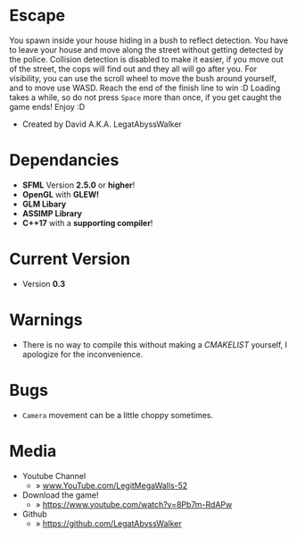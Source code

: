 # Escape
You spawn inside your house hiding in a bush to reflect detection. You have to leave your house and move along the street without getting detected by the police. Collision detection is disabled to make it easier, if you move out of the street, the cops will find out and they all will go after you. For visibility, you can use the scroll wheel to move the bush around yourself, and to move use WASD. Reach the end of the finish line to win :D Loading takes a while, so do not press `Space` more than once, if you get caught the game ends! Enjoy :D
* Created by David A.K.A. LegatAbyssWalker

# Dependancies
* **SFML** Version **2.5.0** or **higher**!
* **OpenGL** with **GLEW!**
* **GLM Libary**
* **ASSIMP Library**
* **C++17** with a **supporting compiler**!

# Current Version
* Version **0.3**


# Warnings
* There is no way to compile this without making a *CMAKELIST* yourself, I apologize for the inconvenience.
 
# Bugs
* `Camera` movement can be a little choppy sometimes. 


# Media
* Youtube Channel                
  - » www.YouTube.com/LegitMegaWalls-52
* Download the game!
  - » https://www.youtube.com/watch?v=8Pb7m-RdAPw
* Github                         
  - » https://github.com/LegatAbyssWalker
